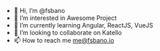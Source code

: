 - 👋 Hi, I’m @fsbano
- 👀 I’m interested in Awesome Project
- 🌱 I’m currently learning Angular, ReactJS, VueJS
- 💞️ I’m looking to collaborate on Katello
- 📫 How to reach me me@fsbano.io

<!---
fsbano/fsbano is a ✨ special ✨ repository because its `README.md` (this file) appears on your GitHub profile.
You can click the Preview link to take a look at your changes.
--->
